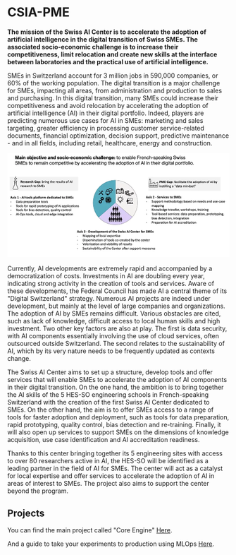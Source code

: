 # CSIA-PME

**The mission of the Swiss AI Center is to accelerate the adoption of artificial intelligence in the digital transition of Swiss SMEs. The associated socio-economic challenge is to increase their competitiveness, limit relocation and create new skills at the interface between laboratories and the practical use of artificial intelligence.**

SMEs in Switzerland account for 3 million jobs in 590,000 companies, or 60% of the working population. The digital transition is a major challenge for SMEs, impacting all areas, from administration and production to sales and purchasing. In this digital transition, many SMEs could increase their competitiveness and avoid relocation by accelerating the adoption of artificial intelligence (AI) in their digital portfolio. Indeed, players are predicting numerous use cases for AI in SMEs: marketing and sales targeting, greater efficiency in processing customer service-related documents, financial optimization, decision support, predictive maintenance - and in all fields, including retail, healthcare, energy and construction.

![Objectives](https://github.com/csia-pme/.github/blob/main/profile/images/objectives-swiss-ai-center.webp?raw=true)

Currently, AI developments are extremely rapid and accompanied by a democratization of costs. Investments in AI are doubling every year, indicating strong activity in the creation of tools and services. Aware of these developments, the Federal Council has made AI a central theme of its "Digital Switzerland" strategy. Numerous AI projects are indeed under development, but mainly at the level of large companies and organizations. The adoption of AI by SMEs remains difficult. Various obstacles are cited, such as lack of knowledge, difficult access to local human skills and high investment. Two other key factors are also at play. The first is data security, with AI components essentially involving the use of cloud services, often outsourced outside Switzerland. The second relates to the sustainability of AI, which by its very nature needs to be frequently updated as contexts change.

The Swiss AI Center aims to set up a structure, develop tools and offer services that will enable SMEs to accelerate the adoption of AI components in their digital transition. On the one hand, the ambition is to bring together the AI skills of the 5 HES-SO engineering schools in French-speaking Switzerland with the creation of the first Swiss AI Center dedicated to SMEs. On the other hand, the aim is to offer SMEs access to a range of tools for faster adoption and deployment, such as tools for data preparation, rapid prototyping, quality control, bias detection and re-training. Finally, it will also open up services to support SMEs on the dimensions of knowledge acquisition, use case identification and AI accreditation readiness.

Thanks to this center bringing together its 5 engineering sites with access to over 80 researchers active in AI, the HES-SO will be identified as a leading partner in the field of AI for SMEs. The center will act as a catalyst for local expertise and offer services to accelerate the adoption of AI in areas of interest to SMEs. The project also aims to support the center beyond the program.

## Projects

You can find the main project called "Core Engine" [Here](https://github.com/csia-pme/csia-pme).

And a guide to take your experiments to production using MLOps [Here](https://github.com/csia-pme/a-guide-to-mlops).
